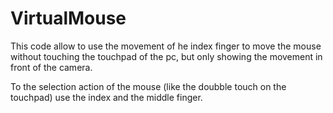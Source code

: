 # VirtualMouse
This code allow to use the movement of he index finger to move the mouse without touching the touchpad of the pc, but only showing the movement in front of the camera.

To the selection action of the mouse (like the doubble touch on the touchpad) use the index and the middle finger.
